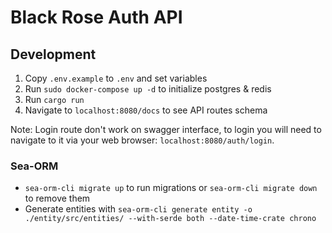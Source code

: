 # Black Rose Auth API

## Development

1. Copy `.env.example` to `.env` and set variables
2. Run `sudo docker-compose up -d` to initialize postgres & redis
3. Run `cargo run`
4. Navigate to `localhost:8080/docs` to see API routes schema

Note: Login route don't work on swagger interface, to login you will need to navigate to it via your web browser: `localhost:8080/auth/login`.

### Sea-ORM

- `sea-orm-cli migrate up` to run migrations or `sea-orm-cli migrate down` to remove them
- Generate entities with `sea-orm-cli generate entity -o ./entity/src/entities/ --with-serde both --date-time-crate chrono`
